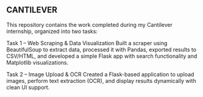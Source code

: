 ## CANTILEVER
This repository contains the work completed during my Cantilever internship, organized into two tasks:

Task 1 – Web Scraping & Data Visualization Built a scraper using BeautifulSoup to extract data, processed it with Pandas, exported results to CSV/HTML, and developed a simple Flask app with search functionality and Matplotlib visualizations.

Task 2 – Image Upload & OCR Created a Flask-based application to upload images, perform text extraction (OCR), and display results dynamically with clean UI support.

